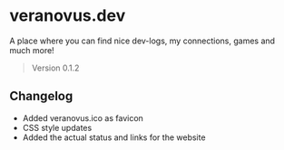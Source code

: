 # veranovus.dev 

A place where you can find nice dev-logs, my connections, games and much more!

> Version 0.1.2

## Changelog

- Added veranovus.ico as favicon
- CSS style updates
- Added the actual status and links for the website
